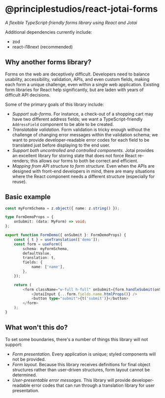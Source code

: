 # @principlestudios/react-jotai-forms

_A flexible TypeScript-friendly forms library using React and Jotai_

Additional dependencies currently include:

- zod
- react-i18next (recommended)

## Why another forms library?

Forms on the web are deceptively difficult. Developers need to balance
usability, accessibility, validation, APIs, and even custom fields, making each
form a unique challenge, even within a single web application. Existing form
libraries for React help significantly, but are laden with years of difficult
API decisions.

Some of the primary goals of this library include:

- _Support sub-forms._ For instance, a check-out of a shopping cart may have
  two different address fields; we want a TypeScript-friendly `AddressField`
  component to be able to be created.
- _Translatable validation._ Form validation is tricky enough without the
  challenge of changing error messages within the validation schema; we want
  to provide developer-readable error codes for each field to be translated just
  before displaying to the end user.
- _Support both uncontrolled and controlled components._ Jotai provides an
  excellent library for storing state that does not force React re-renders; this
  allows our forms to both be correct and efficient.
- _Mapping from API structure to form structure._ Even when the APIs are
  designed with front-end developers in mind, there are many situations where
  the React component needs a different structure (especially for reuse).

## Basic example

```typescript
const myFormSchema = z.object({ name: z.string() });

type FormDemoProps = {
	onSubmit: (data: MyForm) => void;
};

export function FormDemo({ onSubmit }: FormDemoProps) {
	const { t } = useTranslation(['demo']);
	const form = useForm({
		schema: myFormSchema,
		defaultValue,
		translation: t,
		fields: {
			name: ['name'],
		},
	});

	return (
		<form className="w-full h-full" onSubmit={form.handleSubmit(onSubmit)}>
			<JotaiInput {...form.fields.name.htmlProps()} />
			<button type="submit">{t('submit')}</button>
		</form>
	);
}
```

## What won't this do?

To set some boundaries, there's a number of things this library will not
support:

- _Form presentation._ Every application is unique; styled components will not
  be provided.
- _Form layout._ Because this library receives definitions for final object
  structures rather than user-driven structures, form layout cannot be
  determined.
- _User-presentable error messages._ This library will provide
  developer-readable error codes that can run through a translation library for
  user presentation.
